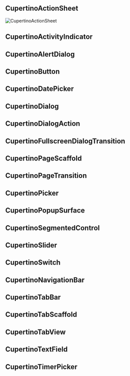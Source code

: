 ## CupertinoActionSheet

![CupertinoActionSheet](https://flutter.io/images/widget-catalog/cupertino-action-sheet.png)

## CupertinoActivityIndicator
## CupertinoAlertDialog
## CupertinoButton
## CupertinoDatePicker
## CupertinoDialog
## CupertinoDialogAction
## CupertinoFullscreenDialogTransition
## CupertinoPageScaffold
## CupertinoPageTransition
## CupertinoPicker
## CupertinoPopupSurface
## CupertinoSegmentedControl
## CupertinoSlider
## CupertinoSwitch
## CupertinoNavigationBar
## CupertinoTabBar
## CupertinoTabScaffold
## CupertinoTabView
## CupertinoTextField
## CupertinoTimerPicker
